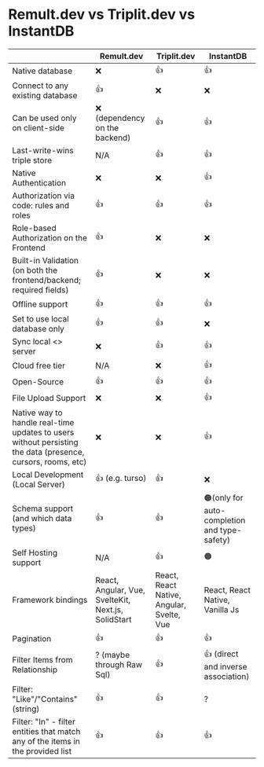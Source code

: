 # Remult.dev vs Triplit.dev vs InstantDB

|                                                                                                             | Remult.dev                                              | Triplit.dev                                   | InstantDB                                    |
| ----------------------------------------------------------------------------------------------------------- | --------------------------------------------------- | ----------------------------------------- | -------------------------------------------- |
| Native database                                                                                             | ❌                                                   | 👍                                        | 👍                                           |
| Connect to any existing database                                                                            | 👍                                                  | ❌                                         | ❌                                            |
| Can be used only on client-side                                                                             | ❌ (dependency on the backend)                       | 👍                                        | 👍                                           |
| Last-write-wins triple store | N/A | 👍 | 👍 | 
| Native Authentication                                                                                       | ❌                                                   | ❌                                         | 👍                                           |
| Authorization via code: rules and roles                                                                     | 👍                                                  | 👍                                        | 👍                                            |
| Role-based Authorization on the Frontend                                                                    | 👍                                                  | ❌                                         | ❌                                            |
| Built-in Validation (on both the frontend/backend; required fields)                                         | 👍                                                  | ❌                                         | ❌                                            |
| Offline support                                                                                             | 👍                                                  | 👍                                        | 👍                                           |
| Set to use local database only                                                                              | 👍                                                  | 👍                                        | ❌                                            |
| Sync local <> server                                                                                  | ❌                                                   | 👍                                        | 👍                                           |
| Cloud free tier                                                                                             | N/A                                                   | ❌                                         | 👍                                           |
| Open-Source                                                                                                 | 👍                                                  | 👍                                        | 👍                   |
| File Upload Support                                                                                         | ❌                                                   | ❌                                         | 👍                                            |
| Native way to handle real-time updates to users without persisting the data (presence, cursors, rooms, etc) | ❌                                                   | ❌                                         | 👍                                           |
| Local Development (Local Server)                                                                            | 👍 (e.g. turso)                                     | 👍                                        | ❌                                            |
| Schema support (and which data types)                                                                       | 👍                                                  | 👍                                        | 🟠(only for auto-completion and type-safety) |
| Self Hosting support                                                                                        | N/A                                          | 👍                                        | 🟠                                            |
| Framework bindings                                                                                          | React, Angular, Vue, SvelteKit, Next.js, SolidStart | React, React Native, Angular, Svelte, Vue | React, React Native, Vanilla Js              |
| Pagination                                                                                                  | 👍                                                  | 👍                                        | 👍                                           |
| Filter Items from Relationship                                                                              | ? (maybe through Raw Sql)                           | 👍                                        | 👍 (direct and inverse association)          |
| Filter: "Like"/"Contains" (string)                                                                          | 👍                                                  | 👍                                        | ?                                            |
| Filter: "In" - filter entities that match any of the items in the provided list                             | 👍                                                  | 👍                                        | 👍                                           |
